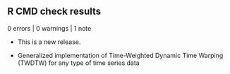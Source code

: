 ## R CMD check results

0 errors | 0 warnings | 1 note

* This is a new release.

* Generalized implementation of Time-Weighted Dynamic Time Warping (TWDTW) for any type of time series data
